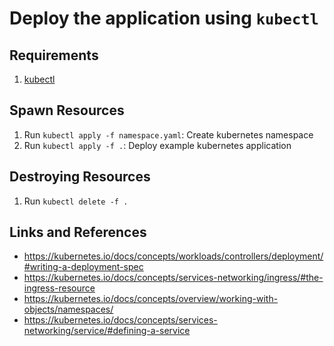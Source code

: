 # Deploy the application using `kubectl`

## Requirements
1. [kubectl](https://kubernetes.io/docs/tasks/tools/#kubectl)

## Spawn Resources
1. Run `kubectl apply -f namespace.yaml`: Create kubernetes namespace
2. Run `kubectl apply -f .`: Deploy example kubernetes application

## Destroying Resources
1. Run `kubectl delete -f .`

## Links and References
- https://kubernetes.io/docs/concepts/workloads/controllers/deployment/#writing-a-deployment-spec
- https://kubernetes.io/docs/concepts/services-networking/ingress/#the-ingress-resource
- https://kubernetes.io/docs/concepts/overview/working-with-objects/namespaces/
- https://kubernetes.io/docs/concepts/services-networking/service/#defining-a-service
